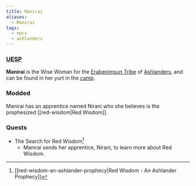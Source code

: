 ```yaml
---
title: Manirai
aliases:
  - Manirai
tags:
  - npcs
  - ashlanders
---
```

### [UESP](https://en.uesp.net/wiki/Morrowind:Manirai)
**Manirai** is the Wise Woman for the [Erabenimsun Tribe](https://en.uesp.net/wiki/Morrowind:Erabenimsun_Tribe "Morrowind:Erabenimsun Tribe") of [Ashlanders](https://en.uesp.net/wiki/Morrowind:Ashlanders "Morrowind:Ashlanders"), and can be found in her yurt in the [camp](https://en.uesp.net/wiki/Morrowind:Erabenimsun_Camp).
### Modded
Manirai has an apprentice named Nirani who she believes is the prophesized [[red-wisdom|Red Wisdom]].
### Quests
* The Search for Red Wisdom[^1]
	* Manirai sends her apprentice, Nirani, to learn more about Red Wisdom.

[^1]: [[red-wisdom-an-ashlander-prophecy|Red Wisdom - An Ashlander Prophecy]]